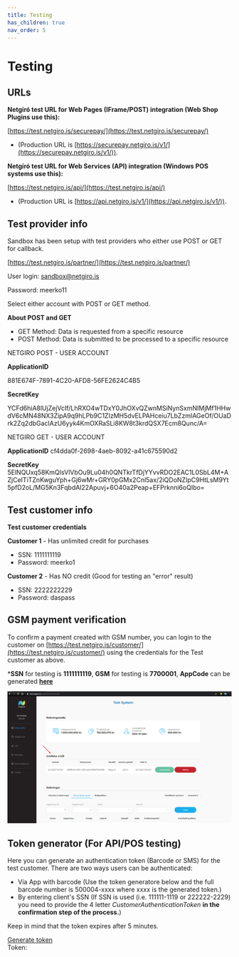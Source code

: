 ```yaml
---
title: Testing
has_children: true
nav_order: 5
---
```


# Testing

## URLs

**Netgíró test URL for Web Pages (IFrame/POST) integration (Web Shop Plugins use this):**

[https://test.netgiro.is/securepay/](https://test.netgiro.is/securepay/) 
- (Production URL is [https://securepay.netgiro.is/v1/](https://securepay.netgiro.is/v1/)).


**Netgíró test URL for Web Services (API) integration (Windows POS systems use this):**

[https://test.netgiro.is/api/](https://test.netgiro.is/api/) 
- (Production URL is [https://api.netgiro.is/v1/](https://api.netgiro.is/v1/)).

## Test provider info

Sandbox has been setup with test providers who either use POST or GET for callback.

[https://test.netgiro.is/partner/](https://test.netgiro.is/partner/)

User login: sandbox@netgiro.is

Password: meerko11

Select either account with POST or GET method. 

**About POST and GET**

   - GET Method: Data is requested from a specific resource
   - POST Method: Data is submitted to be processed to a specific resource

NETGIRO POST - USER ACCOUNT

**ApplicationID**

881E674F-7891-4C20-AFD8-56FE2624C4B5


**SecretKey**

YCFd6hiA8lUjZejVcIf/LhRXO4wTDxY0JhOXvQZwnMSiNynSxmNIMjMf1HHwdV6cMN48NX3ZipA9q9hLPb9C1ZIzMH5dvELPAHceiu7LbZzmIAGeOf/OUaDrk2Zq2dbGacIAzU6yyk4KmOXRaSLi8KW8t3krdQSX7Ecm8Qunc/A=

NETGIRO GET - USER ACCOUNT

**ApplicationID**
cf4dda0f-2698-4aeb-8092-a41c675590d2

**SecretKey**
5ElNQUxq58KmQIsVlVbOu9Lu04h0QNTkrTfDjYYvvRDO2EAC1L0SbL4M+AZjCeITiTZnKwguYph+Gj6wMr+GRY0pGMx2Cnl5ax/2iQDoNZIpC9HtLsM9Yt5pfD2oL/MG5Kn3FqbdAl22Apuvj+6O40a2Peap+EFPrknni6oQIbo=


## Test customer info

**Test customer credentials**

**Customer 1** - Has unlimited credit for purchases

- SSN: 1111111119 
- Password: meerko1

**Customer 2** - Has NO credit (Good for testing an "error" result)

- SSN: 2222222229
- Password: daspass

## GSM payment verification

To confirm a payment created with GSM number, you can login to the customer on [https://test.netgiro.is/customer/](https://test.netgiro.is/customer/) using the credentials for the Test customer as above.

***SSN** for testing is **1111111119**, **GSM** for testing is **7700001**, **AppCode** can be generated [**here**](https://netgiro.github.io/testing.html)

<img src="https://raw.githubusercontent.com/netgiro/netgiro.github.io/master/images/payment_requests_on_customer.png" alt="payment_requests_on_customer">


## Token generator (For API/POS testing)

Here you can generate an authentication token (Barcode or SMS) for the test customer. There are two ways users can be authenticated:

- Via App with barcode (Use the token generatore below and the full barcode number is 500004-xxxx where xxxx is the generated token.)
- By entering client's SSN (If SSN is used (i.e. 111111-1119 or 222222-2229) you need to provide the 4 letter <em>CustomerAuthenticationToken</em> **in the confirmation step of the process.**)

Keep in mind that the token expires after 5 minutes.

<a href="#" class="btn btn-primary btn-generate-code">Generate token</a> <br>
Token: <br><span class="bold" id="span-code" style="font-size:45px"></span>
<script
  src="https://code.jquery.com/jquery-3.4.1.min.js"
  integrity="sha256-CSXorXvZcTkaix6Yvo6HppcZGetbYMGWSFlBw8HfCJo="
  crossorigin="anonymous">
</script>
<script src="scripts/CodeGenerator.js" crossorigin="anonymous" type="application/javascript"></script>
<script src="scripts/sha256.js" crossorigin="anonymous" type="application/javascript"></script>
<script>
    $(".btn-generate-code").on("click", function (e) {
        RequestConfirmation(e);
        return false;
    });
</script>
